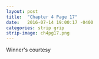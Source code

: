 ```yaml
---
layout: post
title:  "Chapter 4 Page 17"
date:   2016-07-14 19:00:17 -0400
categories: strip grip
strip-image: ch4pg17.png
---
```

Winner's courtesy 
